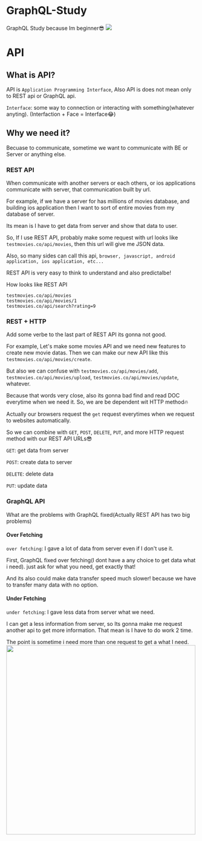 # GraphQL-Study

GraphQL Study because Im beginner😎
<img src="https://store.graphql.org/cdn/shop/files/GraphQL-logo.png?v=1663253428">

# API

## What is API?

API is `Application Programming Interface`, Also API is does not mean only to REST api or GraphQL api.

`Interface`: some way to connection or interacting with something(whatever anyting). (Interfaction + Face = Interface😂)

## Why we need it?

Becuase to communicate, sometime we want to communicate with BE or Server or anything else.

### REST API

When communicate with another servers or each others, or ios applications communicate with server, that communication built by url.

For example, if we have a server for has millions of movies database, and building ios application then I want to sort of entire movies from my database of server.

Its mean is I have to get data from server and show that data to user.

So, If I use REST API, probably make some request with url looks like `testmovies.co/api/movies`, then this url will give me JSON data.

Also, so many sides can call this api, `browser, javascript, android application, ios application, etc...`

REST API is very easy to think to understand and also predictalbe!

How looks like REST API

```
testmovies.co/api/movies
testmovies.co/api/movies/1
testmovies.co/api/search?rating=9
```

### REST + HTTP

Add some verbe to the last part of REST API its gonna not good.

For example, Let's make some movies API and we need new features to create new movie datas.
Then we can make our new API like this `testmovies.co/api/movies/create`.

But also we can confuse with `testmovies.co/api/movies/add`, `testmovies.co/api/movies/upload`, `testmovies.co/api/movies/update`, whatever.

Because that words very close, also its gonna bad find and read DOC everytime when we need it.
So, we are be dependent wit HTTP method🔥

Actually our browsers request the `get` request everytimes when we request to websites automatically.

So we can combine with `GET`, `POST`, `DELETE`, `PUT`, and more HTTP request method with our REST API URLs😎

`GET`: get data from server

`POST`: create data to server

`DELETE`: delete data

`PUT`: update data

### GraphQL API

What are the problems with GraphQL fixed(Actually REST API has two big problems)

#### Over Fetching

`over fetching`: I gave a lot of data from server even if I don't use it.

First, GraphQL fixed over fetching(I dont have a any choice to get data what i need). just ask for what you need, get exactly that!

And its also could make data transfer speed much slower! because we have to transfer many data with no option.

#### Under Fetching

`under fetching`: I gave less data from server what we need.

I can get a less information from server, so Its gonna make me request another api to get more information. That mean is I have to do work 2 time.

The point is sometime i need more than one request to get a what I need.
<img width="500" height="500" src="https://upload.wikimedia.org/wikipedia/commons/thumb/1/17/GraphQL_Logo.svg/800px-GraphQL_Logo.svg.png"/>
